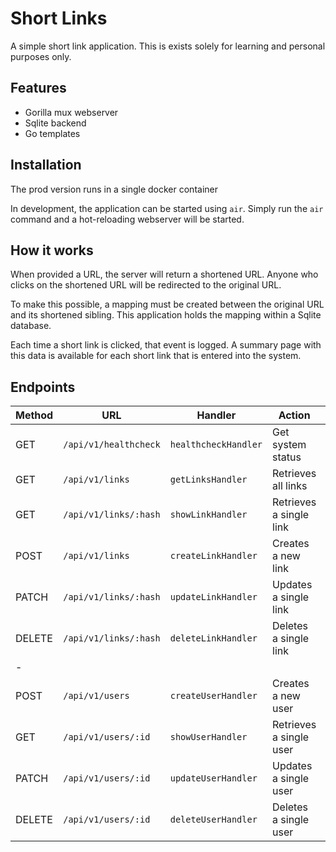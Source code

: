 # Short Links

A simple short link application. This is exists solely for learning and personal purposes only.

## Features

- Gorilla mux webserver
- Sqlite backend
- Go templates

## Installation

The prod version runs in a single docker container

In development, the application can be started using `air`. Simply run the `air` command and a 
hot-reloading webserver will be started.

## How it works

When provided a URL, the server will return a shortened URL. Anyone who clicks on the shortened 
URL will be redirected to the original URL. 

To make this possible, a mapping must be created between the original URL and its shortened 
sibling. This application holds the mapping within a Sqlite database.

Each time a short link is clicked, that event is logged. A summary page with this data is 
available for each short link that is entered into the system.

## Endpoints

| Method | URL | Handler | Action | Authentication |
|---|---|---|---|---|
| GET | `/api/v1/healthcheck` | `healthcheckHandler` | Get system status | False |
| GET | `/api/v1/links` | `getLinksHandler` | Retrieves all links | True |
| GET | `/api/v1/links/:hash` | `showLinkHandler` | Retrieves a single link | False |
| POST | `/api/v1/links` | `createLinkHandler` | Creates a new link | False |
| PATCH | `/api/v1/links/:hash` | `updateLinkHandler` | Updates a single link | True |
| DELETE | `/api/v1/links/:hash` | `deleteLinkHandler` | Deletes a single link | True |
| - | | | |
| POST | `/api/v1/users` | `createUserHandler` | Creates a new user | False |
| GET | `/api/v1/users/:id` | `showUserHandler` | Retrieves a single user | True |
| PATCH | `/api/v1/users/:id` | `updateUserHandler` | Updates a single user | True |
| DELETE | `/api/v1/users/:id` | `deleteUserHandler` | Deletes a single user | True |

